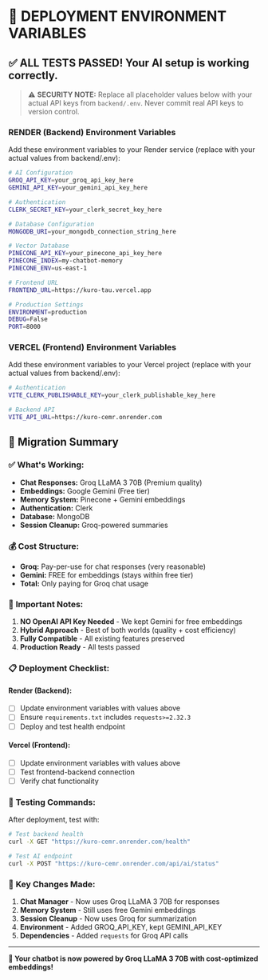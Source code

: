 # 🚀 DEPLOYMENT ENVIRONMENT VARIABLES

## ✅ ALL TESTS PASSED! Your AI setup is working correctly.

> ⚠️ **SECURITY NOTE:** Replace all placeholder values below with your actual API keys from `backend/.env`. Never commit real API keys to version control.

### **RENDER (Backend) Environment Variables**

Add these environment variables to your Render service (replace with your actual values from backend/.env):

```bash
# AI Configuration
GROQ_API_KEY=your_groq_api_key_here
GEMINI_API_KEY=your_gemini_api_key_here

# Authentication
CLERK_SECRET_KEY=your_clerk_secret_key_here

# Database Configuration
MONGODB_URI=your_mongodb_connection_string_here

# Vector Database
PINECONE_API_KEY=your_pinecone_api_key_here
PINECONE_INDEX=my-chatbot-memory
PINECONE_ENV=us-east-1

# Frontend URL
FRONTEND_URL=https://kuro-tau.vercel.app

# Production Settings
ENVIRONMENT=production
DEBUG=False
PORT=8000
```

### **VERCEL (Frontend) Environment Variables**

Add these environment variables to your Vercel project (replace with your actual values from backend/.env):

```bash
# Authentication
VITE_CLERK_PUBLISHABLE_KEY=your_clerk_publishable_key_here

# Backend API
VITE_API_URL=https://kuro-cemr.onrender.com
```

## 🔧 **Migration Summary**

### ✅ **What's Working:**
- **Chat Responses:** Groq LLaMA 3 70B (Premium quality)
- **Embeddings:** Google Gemini (Free tier) 
- **Memory System:** Pinecone + Gemini embeddings
- **Authentication:** Clerk
- **Database:** MongoDB
- **Session Cleanup:** Groq-powered summaries

### 💰 **Cost Structure:**
- **Groq:** Pay-per-use for chat responses (very reasonable)
- **Gemini:** FREE for embeddings (stays within free tier)
- **Total:** Only paying for Groq chat usage

### 🚨 **Important Notes:**

1. **NO OpenAI API Key Needed** - We kept Gemini for free embeddings
2. **Hybrid Approach** - Best of both worlds (quality + cost efficiency)  
3. **Fully Compatible** - All existing features preserved
4. **Production Ready** - All tests passed

### 📋 **Deployment Checklist:**

#### Render (Backend):
- [ ] Update environment variables with values above
- [ ] Ensure `requirements.txt` includes `requests>=2.32.3`
- [ ] Deploy and test health endpoint

#### Vercel (Frontend):  
- [ ] Update environment variables with values above
- [ ] Test frontend-backend connection
- [ ] Verify chat functionality

### 🧪 **Testing Commands:**

After deployment, test with:

```bash
# Test backend health
curl -X GET "https://kuro-cemr.onrender.com/health"

# Test AI endpoint  
curl -X POST "https://kuro-cemr.onrender.com/api/ai/status"
```

### 🎯 **Key Changes Made:**

1. **Chat Manager** - Now uses Groq LLaMA 3 70B for responses
2. **Memory System** - Still uses free Gemini embeddings  
3. **Session Cleanup** - Now uses Groq for summarization
4. **Environment** - Added GROQ_API_KEY, kept GEMINI_API_KEY
5. **Dependencies** - Added `requests` for Groq API calls

---

**🎉 Your chatbot is now powered by Groq LLaMA 3 70B with cost-optimized embeddings!**
